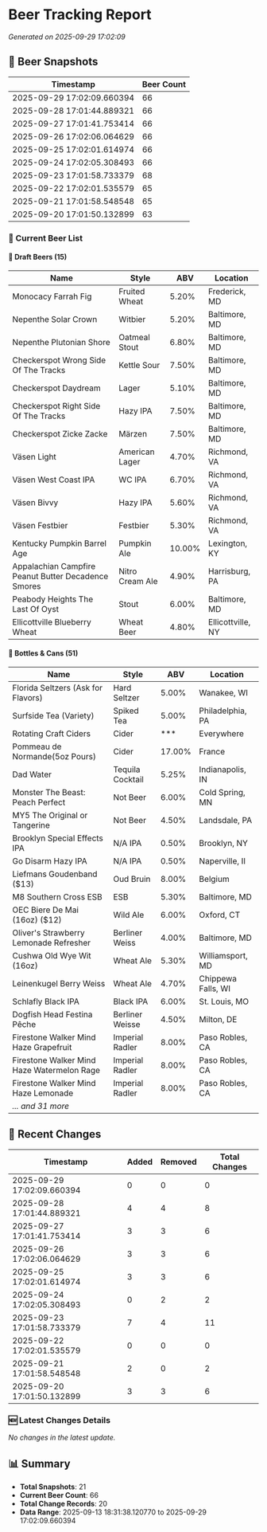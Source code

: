 # Beer Tracking Report
*Generated on 2025-09-29 17:02:09*

## 📸 Beer Snapshots

| Timestamp | Beer Count |
|-----------|------------|
| 2025-09-29 17:02:09.660394 | 66 |
| 2025-09-28 17:01:44.889321 | 66 |
| 2025-09-27 17:01:41.753414 | 66 |
| 2025-09-26 17:02:06.064629 | 66 |
| 2025-09-25 17:02:01.614974 | 66 |
| 2025-09-24 17:02:05.308493 | 66 |
| 2025-09-23 17:01:58.733379 | 68 |
| 2025-09-22 17:02:01.535579 | 65 |
| 2025-09-21 17:01:58.548548 | 65 |
| 2025-09-20 17:01:50.132899 | 63 |

### 🍺 Current Beer List

#### 🍺 Draft Beers (15)

| Name | Style | ABV | Location |
|------|-------|-----|----------|
| Monocacy Farrah Fig | Fruited Wheat | 5.20% | Frederick, MD |
| Nepenthe Solar Crown | Witbier | 5.20% | Baltimore, MD |
| Nepenthe Plutonian Shore | Oatmeal Stout | 6.80% | Baltimore, MD |
| Checkerspot Wrong Side Of The Tracks | Kettle Sour | 7.50% | Baltimore, MD |
| Checkerspot Daydream | Lager | 5.10% | Baltimore, MD |
| Checkerspot Right Side Of The Tracks | Hazy IPA | 7.50% | Baltimore, MD |
| Checkerspot Zicke Zacke | Märzen | 7.50% | Baltimore, MD |
| Väsen Light | American Lager | 4.70% | Richmond, VA |
| Väsen West Coast IPA | WC IPA | 6.70% | Richmond, VA |
| Väsen Bivvy | Hazy IPA | 5.60% | Richmond, VA |
| Väsen Festbier | Festbier | 5.30% | Richmond, VA |
| Kentucky Pumpkin Barrel Age | Pumpkin Ale | 10.00% | Lexington, KY |
| Appalachian Campfire Peanut Butter Decadence Smores | Nitro Cream Ale | 4.90% | Harrisburg, PA |
| Peabody Heights The Last Of Oyst | Stout | 6.00% | Baltimore, MD |
| Ellicottville Blueberry Wheat | Wheat Beer | 4.80% | Ellicottville, NY |

#### 🥫 Bottles & Cans (51)

| Name | Style | ABV | Location |
|------|-------|-----|----------|
| Florida Seltzers (Ask for Flavors) | Hard Seltzer | 5.00% | Wanakee, WI |
| Surfside Tea (Variety) | Spiked Tea | 5.00% | Philadelphia, PA |
| Rotating Craft Ciders | Cider | *** | Everywhere |
| Pommeau de Normande(5oz Pours) | Cider | 17.00% | France |
| Dad Water  | Tequila Cocktail | 5.25% | Indianapolis, IN |
| Monster The Beast: Peach Perfect | Not Beer | 6.00% | Cold Spring, MN |
| MY5 The Original or Tangerine  | Not Beer | 4.50% | Landsdale, PA |
| Brooklyn Special Effects IPA | N/A IPA | 0.50% | Brooklyn, NY |
| Go Disarm Hazy IPA | N/A IPA | 0.50% | Naperville, Il |
| Liefmans Goudenband ($13) | Oud Bruin | 8.00% | Belgium |
| M8 Southern Cross ESB | ESB | 5.30% | Baltimore, MD |
| OEC Biere De Mai (16oz) ($12) | Wild Ale | 6.00% | Oxford, CT |
| Oliver's Strawberry Lemonade Refresher | Berliner Weiss | 4.00% | Baltimore, MD |
| Cushwa Old Wye Wit (16oz) | Wheat Ale | 5.30% | Williamsport, MD |
| Leinenkugel Berry Weiss | Wheat Ale | 4.70% | Chippewa Falls, WI |
| Schlafly Black IPA | Black IPA | 6.00% | St. Louis, MO |
| Dogfish Head Festina Pêche | Berliner Weisse | 4.50% | Milton, DE |
| Firestone Walker Mind Haze Grapefruit | Imperial Radler | 8.00% | Paso Robles, CA |
| Firestone Walker Mind Haze Watermelon Rage | Imperial Radler | 8.00% | Paso Robles, CA |
| Firestone Walker Mind Haze Lemonade | Imperial Radler | 8.00% | Paso Robles, CA |
| *... and 31 more* | | | |


## 🔄 Recent Changes

| Timestamp | Added | Removed | Total Changes |
|-----------|-------|---------|---------------|
| 2025-09-29 17:02:09.660394 | 0 | 0 | 0 |
| 2025-09-28 17:01:44.889321 | 4 | 4 | 8 |
| 2025-09-27 17:01:41.753414 | 3 | 3 | 6 |
| 2025-09-26 17:02:06.064629 | 3 | 3 | 6 |
| 2025-09-25 17:02:01.614974 | 3 | 3 | 6 |
| 2025-09-24 17:02:05.308493 | 0 | 2 | 2 |
| 2025-09-23 17:01:58.733379 | 7 | 4 | 11 |
| 2025-09-22 17:02:01.535579 | 0 | 0 | 0 |
| 2025-09-21 17:01:58.548548 | 2 | 0 | 2 |
| 2025-09-20 17:01:50.132899 | 3 | 3 | 6 |

### 🆕 Latest Changes Details

*No changes in the latest update.*


## 📊 Summary

- **Total Snapshots**: 21
- **Current Beer Count**: 66
- **Total Change Records**: 20
- **Data Range**: 2025-09-13 18:31:38.120770 to 2025-09-29 17:02:09.660394
